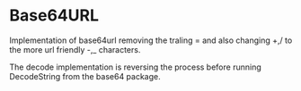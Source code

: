 
Base64URL
===============
Implementation of base64url removing the traling = and also changing +,/ to the more url friendly -,_ characters.

The decode implementation is reversing the process before running DecodeString from the base64 package.